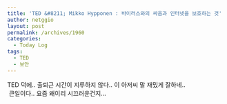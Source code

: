 ```yaml
---
title: 'TED &#8211; Mikko Hypponen : 바이러스와의 싸움과 인터넷을 보호하는 것'
author: netggio
layout: post
permalink: /archives/1960
categories:
  - Today Log
tags:
  - TED
  - 보안
---
```

  
TED 덕에.. 출퇴근 시간이 지루하지 않다.. 이 아저씨 말 재밌게 잘하네..  
&nbsp;큰일이다.. 요즘 왜이리 시끄러운건지&#8230;  
&nbsp;